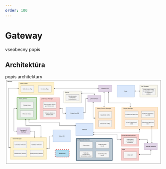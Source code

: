 ```yaml
---
order: 100
---
```

# Gateway
vseobecny popis

## Architektúra
popis architektury
![](/assets/images/gateway/architecture.png)
